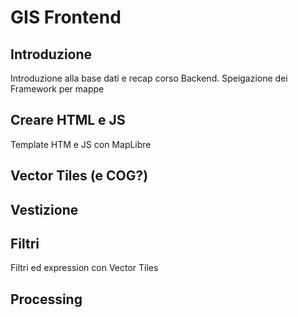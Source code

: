 # GIS Frontend

## Introduzione
Introduzione alla base dati e recap corso Backend. Speigazione dei Framework per mappe

## Creare HTML e JS
Template HTM e JS con MapLibre

## Vector Tiles (e COG?)
## Vestizione
## Filtri
Filtri ed expression con Vector Tiles
## Processing

